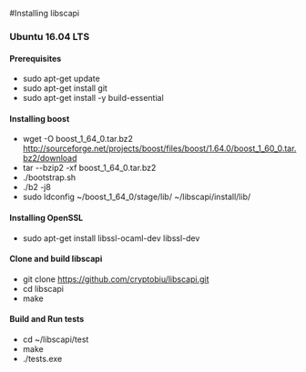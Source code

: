 #Installing libscapi

### Ubuntu 16.04 LTS

#### Prerequisites
- sudo apt-get update
- sudo apt-get install git
- sudo apt-get install -y build-essential

#### Installing boost
- wget -O boost_1_64_0.tar.bz2 http://sourceforge.net/projects/boost/files/boost/1.64.0/boost_1_60_0.tar.bz2/download
- tar --bzip2 -xf boost_1_64_0.tar.bz2
-  ./bootstrap.sh
-  ./b2 -j8
- sudo ldconfig ~/boost_1_64_0/stage/lib/ ~/libscapi/install/lib/

#### Installing OpenSSL
- sudo apt-get install libssl-ocaml-dev libssl-dev

#### Clone and build libscapi
- git clone https://github.com/cryptobiu/libscapi.git
- cd libscapi
- make

#### Build and Run tests
- cd ~/libscapi/test
- make
- ./tests.exe
